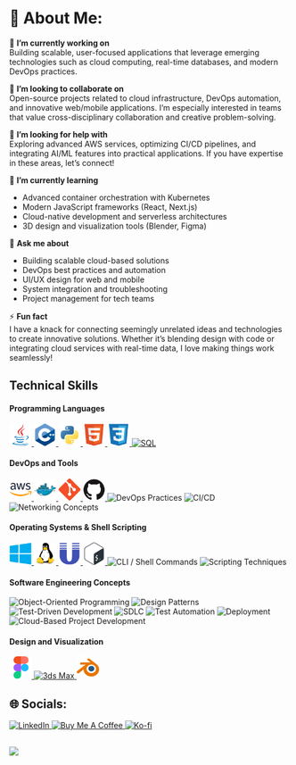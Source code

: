 <h1>💫 About Me:</h1>

<p>🔭 <strong>I’m currently working on</strong><br>
Building scalable, user-focused applications that leverage emerging technologies such as cloud computing, real-time databases, and modern DevOps practices.</p>

<p>👯 <strong>I’m looking to collaborate on</strong><br>
Open-source projects related to cloud infrastructure, DevOps automation, and innovative web/mobile applications. I’m especially interested in teams that value cross-disciplinary collaboration and creative problem-solving.</p>

<p>🤝 <strong>I’m looking for help with</strong><br>
Exploring advanced AWS services, optimizing CI/CD pipelines, and integrating AI/ML features into practical applications. If you have expertise in these areas, let’s connect!</p>

<p>🌱 <strong>I’m currently learning</strong><br>
<ul>
  <li>Advanced container orchestration with Kubernetes</li>
  <li>Modern JavaScript frameworks (React, Next.js)</li>
  <li>Cloud-native development and serverless architectures</li>
  <li>3D design and visualization tools (Blender, Figma)</li>
</ul>
</p>

<p>💬 <strong>Ask me about</strong><br>
<ul>
  <li>Building scalable cloud-based solutions</li>
  <li>DevOps best practices and automation</li>
  <li>UI/UX design for web and mobile</li>
  <li>System integration and troubleshooting</li>
  <li>Project management for tech teams</li>
</ul>
</p>

<p>⚡ <strong>Fun fact</strong><br>
I have a knack for connecting seemingly unrelated ideas and technologies to create innovative solutions. Whether it’s blending design with code or integrating cloud services with real-time data, I love making things work seamlessly!</p>



## Technical Skills

#### Programming Languages
<p align="left"> 
  <a href="https://www.java.com" target="_blank" rel="noreferrer"> <img src="https://raw.githubusercontent.com/devicons/devicon/master/icons/java/java-original.svg" alt="Java" width="40" height="40"/> </a> 
  <a href="https://isocpp.org/" target="_blank" rel="noreferrer"> <img src="https://raw.githubusercontent.com/devicons/devicon/master/icons/cplusplus/cplusplus-original.svg" alt="C++" width="40" height="40"/> </a> 
  <a href="https://www.python.org" target="_blank" rel="noreferrer"> <img src="https://raw.githubusercontent.com/devicons/devicon/master/icons/python/python-original.svg" alt="Python" width="40" height="40"/> </a> 
  <a href="https://www.w3.org/html/" target="_blank" rel="noreferrer"> <img src="https://raw.githubusercontent.com/devicons/devicon/master/icons/html5/html5-original.svg" alt="HTML5" width="40" height="40"/> </a> 
  <a href="https://www.w3schools.com/css/" target="_blank" rel="noreferrer"> <img src="https://raw.githubusercontent.com/devicons/devicon/master/icons/css3/css3-original.svg" alt="CSS3" width="40" height="40"/> </a> 
  <a href="https://en.wikipedia.org/wiki/SQL" target="_blank" rel="noreferrer">
  <img src="https://www.svgrepo.com/show/331760/sql-database-generic.svg" alt="SQL" width="40" height="40"/>
</a>

</p>

#### DevOps and Tools
<p align="left"> 
  <a href="https://aws.amazon.com" target="_blank" rel="noreferrer"> <img src="https://raw.githubusercontent.com/devicons/devicon/master/icons/amazonwebservices/amazonwebservices-original-wordmark.svg" alt="AWS" width="40" height="40"/> </a> 
  <a href="https://www.docker.com/" target="_blank" rel="noreferrer"> <img src="https://raw.githubusercontent.com/devicons/devicon/master/icons/docker/docker-original.svg" alt="Docker" width="40" height="40"/> </a> 
  <a href="https://git-scm.com/" target="_blank" rel="noreferrer"> <img src="https://raw.githubusercontent.com/devicons/devicon/master/icons/git/git-original.svg" alt="Git" width="40" height="40"/> </a> 
  <a href="https://github.com/" target="_blank" rel="noreferrer"> <img src="https://raw.githubusercontent.com/devicons/devicon/master/icons/github/github-original.svg" alt="GitHub" width="40" height="40"/> </a> 
  <img src="https://img.shields.io/badge/DevOps-007ACC?style=flat-square" alt="DevOps Practices"/>
  <img src="https://img.shields.io/badge/CI/CD-333?style=flat-square&logo=gitlab" alt="CI/CD"/> 
  <img src="https://img.shields.io/badge/Networking-5A6977?style=flat-square" alt="Networking Concepts"/>
</p>

#### Operating Systems & Shell Scripting
<p align="left"> 
  <a href="https://www.microsoft.com/windows/" target="_blank" rel="noreferrer"> <img src="https://raw.githubusercontent.com/devicons/devicon/master/icons/windows8/windows8-original.svg" alt="Windows" width="40" height="40"/> </a> 
  <a href="https://www.linux.org/" target="_blank" rel="noreferrer"> <img src="https://raw.githubusercontent.com/devicons/devicon/master/icons/linux/linux-original.svg" alt="Linux" width="40" height="40"/> </a> 
  <a href="https://www.opengroup.org/unix" target="_blank" rel="noreferrer"> <img src="https://raw.githubusercontent.com/devicons/devicon/master/icons/unix/unix-original.svg" alt="UNIX" width="40" height="40"/> </a> 
  <a href="https://www.gnu.org/software/bash/" target="_blank" rel="noreferrer"> <img src="https://raw.githubusercontent.com/devicons/devicon/master/icons/bash/bash-original.svg" alt="Bash" width="40" height="40"/> </a> 
  <img src="https://img.shields.io/badge/CLI-4D4D4D?style=flat-square&logo=powershell&logoColor=white" alt="CLI / Shell Commands"/>
  <img src="https://img.shields.io/badge/Scripting-4D4D4D?style=flat-square" alt="Scripting Techniques"/>
</p>

#### Software Engineering Concepts
<p align="left"> 
  <img src="https://img.shields.io/badge/OOP-lightgrey?style=flat-square" alt="Object-Oriented Programming"/>
  <img src="https://img.shields.io/badge/Design_Patterns-lightgrey?style=flat-square" alt="Design Patterns"/>
  <img src="https://img.shields.io/badge/TDD-lightgrey?style=flat-square" alt="Test-Driven Development"/>
  <img src="https://img.shields.io/badge/SDLC-lightgrey?style=flat-square" alt="SDLC"/>
  <img src="https://img.shields.io/badge/Test_Automation-lightgrey?style=flat-square" alt="Test Automation"/>
  <img src="https://img.shields.io/badge/Deployment-lightgrey?style=flat-square" alt="Deployment"/>
  <img src="https://img.shields.io/badge/Cloud_Development-lightgrey?style=flat-square" alt="Cloud-Based Project Development"/>
</p>

#### Design and Visualization
<p align="left"> 
  <a href="https://www.figma.com/" target="_blank" rel="noreferrer"> <img src="https://raw.githubusercontent.com/devicons/devicon/master/icons/figma/figma-original.svg" alt="Figma" width="40" height="40"/> </a> 
<a href="https://www.autodesk.com/products/3ds-max/" target="_blank" rel="noreferrer">
  <img src="https://www.svgrepo.com/show/303505/3ds-max-full-logo.svg" alt="3ds Max" width="40" height="40"/>
</a>
  <a href="https://www.blender.org/" target="_blank" rel="noreferrer"> <img src="https://raw.githubusercontent.com/devicons/devicon/master/icons/blender/blender-original.svg" alt="Blender" width="40" height="40"/> </a> 
</p>


## 🌐 Socials:
<a href="https://www.linkedin.com/in/salman-moosa/" target="_blank" rel="noreferrer">
  <img src="https://www.svgrepo.com/show/349436/linkedin.svg" alt="LinkedIn" width="60" height="60"/>
</a>
<a href="https://www.buymeacoffee.com/salmanmoosa" target="_blank"><img src="https://cdn.buymeacoffee.com/buttons/v2/default-yellow.png" alt="Buy Me A Coffee" style="height: 60px !important;width: 217px !important;" >
</a>
<a href="https://ko-fi.com/salmanmoosa" target="_blank" rel="noreferrer">
   <img src="https://storage.ko-fi.com/cdn/logomarkLogo.png" alt="Ko-fi" width="80" height="60"/>

##


![](https://quotes-github-readme.vercel.app/api?type=horizontal&theme=dark)
